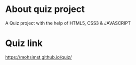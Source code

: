 # About quiz project
A Quiz project with the help of HTML5, CSS3 & JAVASCRIPT

# Quiz link
https://mohsimst.github.io/quiz/
